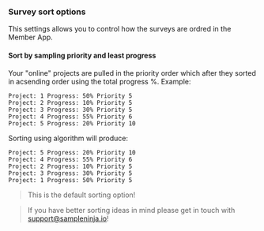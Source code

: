 ### Survey sort options

This settings allows you to control how the surveys are ordred in the Member App.

#### Sort by sampling priority and least progress

Your "online" projects are pulled in the priority order which after they sorted in acsending order using the total progress %. Example:

```text
Project: 1 Progress: 50% Priority 5
Project: 2 Progress: 10% Priority 5
Project: 3 Progress: 30% Priority 5
Project: 4 Progress: 55% Priority 6
Project: 5 Progress: 20% Priority 10
```


Sorting using algorithm will produce:

```text
Project: 5 Progress: 20% Priority 10
Project: 4 Progress: 55% Priority 6
Project: 2 Progress: 10% Priority 5
Project: 3 Progress: 30% Priority 5
Project: 1 Progress: 50% Priority 5
```

> This is the default sorting option!

> If you have better sorting ideas in mind please get in touch with support@sampleninja.io!
